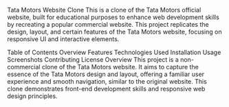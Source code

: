 Tata Motors Website Clone
This is a clone of the Tata Motors official website, built for educational purposes to enhance web development skills by recreating a popular commercial website. This project replicates the design, layout, and certain features of the Tata Motors website, focusing on responsive UI and interactive elements.

Table of Contents
Overview
Features
Technologies Used
Installation
Usage
Screenshots
Contributing
License
Overview
This project is a non-commercial clone of the Tata Motors website. It aims to capture the essence of the Tata Motors design and layout, offering a familiar user experience and smooth navigation, similar to the original website. This clone demonstrates front-end development skills and responsive web design principles.

